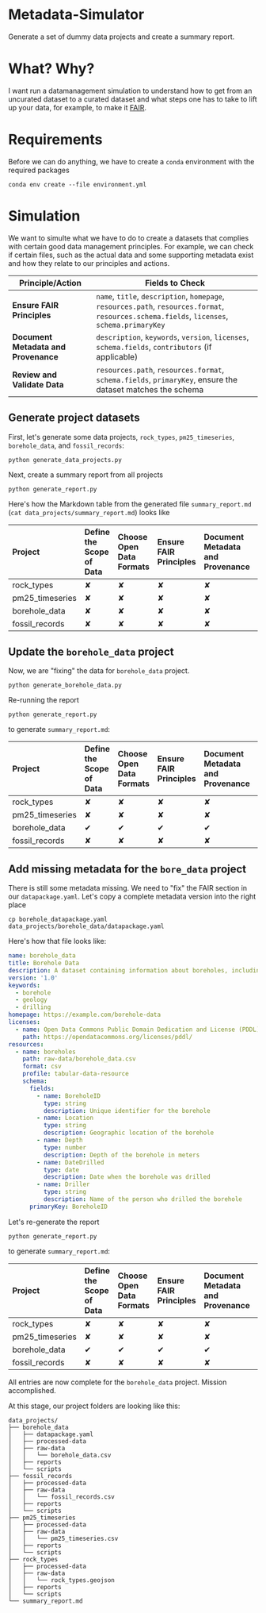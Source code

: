 # Metadata-Simulator

Generate a set of dummy data projects and create a summary report.

# What? Why?

I want run a datamanagement simulation to understand how to get from an uncurated dataset to a curated dataset and what steps one has to take to lift up your data, for example, to make it [FAIR](https://en.wikipedia.org/wiki/FAIR_data).

# Requirements

Before we can do anything, we have to create a `conda` environment with the required packages

```
conda env create --file environment.yml
```

# Simulation


We want to simulte what we have to do to create a datasets that complies with certain good data management principles.
For example, we can check if certain files, such as the actual data and some supporting metadata exist and how they relate to our principles and actions.

| **Principle/Action**                        | **Fields to Check**                                                                                       |
|---------------------------------------------|-----------------------------------------------------------------------------------------------------------|
| **Ensure FAIR Principles**                  | `name`, `title`, `description`, `homepage`, `resources.path`, `resources.format`, `resources.schema.fields`, `licenses`, `schema.primaryKey` |
| **Document Metadata and Provenance**        | `description`, `keywords`, `version`, `licenses`, `schema.fields`, `contributors` (if applicable)         |
| **Review and Validate Data**                | `resources.path`, `resources.format`, `schema.fields`, `primaryKey`, ensure the dataset matches the schema |


## Generate project datasets

First, let's generate some data projects, `rock_types`, `pm25_timeseries`, `borehole_data`, and `fossil_records`:

```
python generate_data_projects.py
```

Next, create a summary report from all projects
```
python generate_report.py
```

Here's how the Markdown table from the generated file `summary_report.md` (`cat data_projects/summary_report.md`) looks like

| Project         | Define the Scope of Data   | Choose Open Data Formats   | Ensure FAIR Principles   | Document Metadata and Provenance   | Review and Validate Data   | Publish and Share Data   | Periodic Review and Updates   | Metadata File Check   |
|:----------------|:---------------------------|:---------------------------|:-------------------------|:-----------------------------------|:---------------------------|:-------------------------|:------------------------------|:----------------------|
| rock_types      | ✘                          | ✘                          | ✘                        | ✘                                  | ✘                          | ✘                        | ✘                             | Failed                |
| pm25_timeseries | ✘                          | ✘                          | ✘                        | ✘                                  | ✘                          | ✘                        | ✘                             | Failed                |
| borehole_data   | ✘                          | ✘                          | ✘                        | ✘                                  | ✘                          | ✘                        | ✘                             | Failed                |
| fossil_records  | ✘                          | ✘                          | ✘                        | ✘                                  | ✘                          | ✘                        | ✘                             | Failed                |


## Update the `borehole_data` project

Now, we are "fixing" the data for `borehole_data` project.

```
python generate_borehole_data.py
```

Re-running the report

```
python generate_report.py
```

to generate `summary_report.md`:

| Project         | Define the Scope of Data   | Choose Open Data Formats   | Ensure FAIR Principles   | Document Metadata and Provenance   | Review and Validate Data   | Publish and Share Data   | Periodic Review and Updates   | Metadata File Check   |
|:----------------|:---------------------------|:---------------------------|:-------------------------|:-----------------------------------|:---------------------------|:-------------------------|:------------------------------|:----------------------|
| rock_types      | ✘                          | ✘                          | ✘                        | ✘                                  | ✘                          | ✘                        | ✘                             | Failed                |
| pm25_timeseries | ✘                          | ✘                          | ✘                        | ✘                                  | ✘                          | ✘                        | ✘                             | Failed                |
| borehole_data   | ✔                          | ✔                          | ✔                        | ✔                                  | ✔                          | ✔                        | ✔                             | Passed                |
| fossil_records  | ✘                          | ✘                          | ✘                        | ✘                                  | ✘                          | ✘                        | ✘                             | Failed                |

## Add missing metadata for the `bore_data` project


There is still some metadata missing. We need to "fix" the FAIR section in our `datapackage.yaml`. Let's copy a complete metadata version into the right place

```
cp borehole_datapackage.yaml data_projects/borehole_data/datapackage.yaml
```

Here's how that file looks like:

```yaml
name: borehole_data
title: Borehole Data
description: A dataset containing information about boreholes, including their ID, location, depth, date drilled, and driller.
version: '1.0'
keywords:
  - borehole
  - geology
  - drilling
homepage: https://example.com/borehole-data
licenses:
  - name: Open Data Commons Public Domain Dedication and License (PDDL)
    path: https://opendatacommons.org/licenses/pddl/
resources:
  - name: boreholes
    path: raw-data/borehole_data.csv
    format: csv
    profile: tabular-data-resource
    schema:
      fields:
        - name: BoreholeID
          type: string
          description: Unique identifier for the borehole
        - name: Location
          type: string
          description: Geographic location of the borehole
        - name: Depth
          type: number
          description: Depth of the borehole in meters
        - name: DateDrilled
          type: date
          description: Date when the borehole was drilled
        - name: Driller
          type: string
          description: Name of the person who drilled the borehole
      primaryKey: BoreholeID
```

Let's re-generate the report

```
python generate_report.py
```

to generate `summary_report.md`:


| Project         | Define the Scope of Data   | Choose Open Data Formats   | Ensure FAIR Principles   | Document Metadata and Provenance   | Review and Validate Data   | Publish and Share Data   | Periodic Review and Updates   | Metadata File Check   |
|:----------------|:---------------------------|:---------------------------|:-------------------------|:-----------------------------------|:---------------------------|:-------------------------|:------------------------------|:----------------------|
| rock_types      | ✘                          | ✘                          | ✘                        | ✘                                  | ✘                          | ✘                        | ✘                             | Failed                |
| pm25_timeseries | ✘                          | ✘                          | ✘                        | ✘                                  | ✘                          | ✘                        | ✘                             | Failed                |
| borehole_data   | ✔                          | ✔                          | ✔                        | ✔                                  | ✔                          | ✔                        | ✔                             | Passed                |
| fossil_records  | ✘                          | ✘                          | ✘                        | ✘                                  | ✘                          | ✘                        | ✘                             | Failed                |

All entries are now complete for the `borehole_data` project. Mission accomplished.

At this stage, our project folders are looking like this:

```
data_projects/
├── borehole_data
│   ├── datapackage.yaml
│   ├── processed-data
│   ├── raw-data
│   │   └── borehole_data.csv
│   ├── reports
│   └── scripts
├── fossil_records
│   ├── processed-data
│   ├── raw-data
│   │   └── fossil_records.csv
│   ├── reports
│   └── scripts
├── pm25_timeseries
│   ├── processed-data
│   ├── raw-data
│   │   └── pm25_timeseries.csv
│   ├── reports
│   └── scripts
├── rock_types
│   ├── processed-data
│   ├── raw-data
│   │   └── rock_types.geojson
│   ├── reports
│   └── scripts
└── summary_report.md
```
